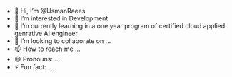 - 👋 Hi, I’m @UsmanRaees
- 👀 I’m interested in Development
- 🌱 I’m currently learning in a one year program of certified cloud applied genrative AI engineer
- 💞️ I’m looking to collaborate on ...
- 📫 How to reach me ...
- 😄 Pronouns: ...
- ⚡ Fun fact: ...

<!---
UsmanRaees/UsmanRaees is a ✨ special ✨ repository because its `README.md` (this file) appears on your GitHub profile.
You can click the Preview link to take a look at your changes.
--->
